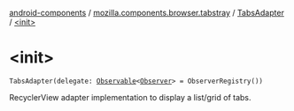 [android-components](../../index.md) / [mozilla.components.browser.tabstray](../index.md) / [TabsAdapter](index.md) / [&lt;init&gt;](./-init-.md)

# &lt;init&gt;

`TabsAdapter(delegate: `[`Observable`](../../mozilla.components.support.base.observer/-observable/index.md)`<`[`Observer`](../../mozilla.components.concept.tabstray/-tabs-tray/-observer/index.md)`> = ObserverRegistry())`

RecyclerView adapter implementation to display a list/grid of tabs.

